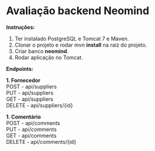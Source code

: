 # Avaliação backend Neomind

**Instruções:**

1. Ter instalado PostgreSQL e Tomcat 7 e Maven.
1. Clonar o projeto e rodar mvn **install** na raíz do projeto.
2. Criar banco **neomind**.
3. Rodar aplicação no Tomcat.

**Endpoints:**

**1. Fornecedor** <br />
POST - api/suppliers <br />
PUT - api/suppliers <br />
GET - api/suppliers <br />
DELETE - api/suppliers/{id} <br />

**1. Comentário** <br />
POST - api/comments <br />
PUT - api/comments <br />
GET - api/comments <br />
DELETE - api/comments/{id}
